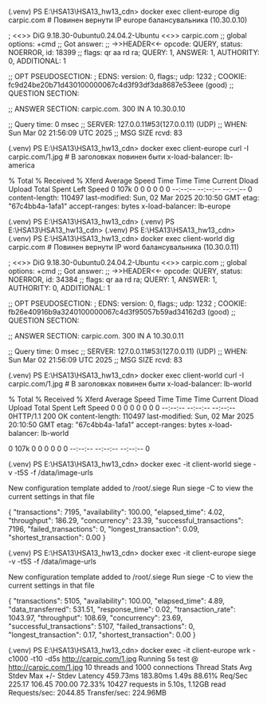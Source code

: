 (.venv) PS E:\HSA13\HSA13_hw13_cdn> docker exec client-europe dig carpic.com  # Повинен вернути IP europe балансувальника (10.30.0.10)




; <<>> DiG 9.18.30-0ubuntu0.24.04.2-Ubuntu <<>> carpic.com
;; global options: +cmd
;; Got answer:
;; ->>HEADER<<- opcode: QUERY, status: NOERROR, id: 18399
;; flags: qr aa rd ra; QUERY: 1, ANSWER: 1, AUTHORITY: 0, ADDITIONAL: 1

;; OPT PSEUDOSECTION:
; EDNS: version: 0, flags:; udp: 1232
; COOKIE: fc9d24be20b71d430100000067c4d3f93df3da8687e53eee (good)
;; QUESTION SECTION:

;; ANSWER SECTION:
carpic.com.             300     IN      A       10.30.0.10

;; Query time: 0 msec
;; SERVER: 127.0.0.11#53(127.0.0.11) (UDP)
;; WHEN: Sun Mar 02 21:56:09 UTC 2025
;; MSG SIZE  rcvd: 83




(.venv) PS E:\HSA13\HSA13_hw13_cdn> docker exec client-europe curl -I carpic.com/1.jpg  # В заголовках повинен быти x-load-balancer: lb-america



  % Total    % Received % Xferd  Average Speed   Time    Time     Time  Current
                                 Dload  Upload   Total   Spent    Left  Speed
  0  107k    0     0    0     0      0      0 --:--:-- --:--:-- --:--:--     0
content-length: 110497
last-modified: Sun, 02 Mar 2025 20:10:50 GMT
etag: "67c4bb4a-1afa1"
accept-ranges: bytes
x-load-balancer: lb-europe

(.venv) PS E:\HSA13\HSA13_hw13_cdn>
(.venv) PS E:\HSA13\HSA13_hw13_cdn>
(.venv) PS E:\HSA13\HSA13_hw13_cdn>
(.venv) PS E:\HSA13\HSA13_hw13_cdn> docker exec client-world dig carpic.com  # Повинен вернути IP word балансувальника  (10.30.0.11)

; <<>> DiG 9.18.30-0ubuntu0.24.04.2-Ubuntu <<>> carpic.com
;; global options: +cmd
;; Got answer:
;; ->>HEADER<<- opcode: QUERY, status: NOERROR, id: 34384
;; flags: qr aa rd ra; QUERY: 1, ANSWER: 1, AUTHORITY: 0, ADDITIONAL: 1

;; OPT PSEUDOSECTION:
; EDNS: version: 0, flags:; udp: 1232
; COOKIE: fb26e40916b9a3240100000067c4d3f95057b59ad34162d3 (good)
;; QUESTION SECTION:

;; ANSWER SECTION:
carpic.com.             300     IN      A       10.30.0.11

;; Query time: 0 msec
;; SERVER: 127.0.0.11#53(127.0.0.11) (UDP)
;; WHEN: Sun Mar 02 21:56:09 UTC 2025
;; MSG SIZE  rcvd: 83




(.venv) PS E:\HSA13\HSA13_hw13_cdn> docker exec client-world curl -I carpic.com/1.jpg  # В заголовках повинен быти x-load-balancer: lb-world



  % Total    % Received % Xferd  Average Speed   Time    Time     Time  Current
                                 Dload  Upload   Total   Spent    Left  Speed
  0     0    0     0    0     0      0      0 --:--:-- --:--:-- --:--:--     0HTTP/1.1 200 OK
content-length: 110497
last-modified: Sun, 02 Mar 2025 20:10:50 GMT
etag: "67c4bb4a-1afa1"
accept-ranges: bytes
x-load-balancer: lb-world

  0  107k    0     0    0     0      0      0 --:--:-- --:--:-- --:--:--     0


  

(.venv) PS E:\HSA13\HSA13_hw13_cdn> docker exec -it client-world siege -v -t5S -f /data/image-urls



New configuration template added to /root/.siege
Run siege -C to view the current settings in that file

{       "transactions":                         7195,
        "availability":                       100.00,
        "elapsed_time":                         4.02,
        "throughput":                         186.29,
        "concurrency":                         23.39,
        "successful_transactions":              7196,
        "failed_transactions":                     0,
        "longest_transaction":                  0.09,
        "shortest_transaction":                 0.00
}



(.venv) PS E:\HSA13\HSA13_hw13_cdn> docker exec -it client-europe siege -v -t5S -f /data/image-urls



New configuration template added to /root/.siege
Run siege -C to view the current settings in that file

{       "transactions":                         5105,
        "availability":                       100.00,
        "elapsed_time":                         4.89,
        "data_transferred":                   531.51,
        "response_time":                        0.02,
        "transaction_rate":                  1043.97,
        "throughput":                         108.69,
        "concurrency":                         23.69,
        "successful_transactions":              5107,
        "failed_transactions":                     0,
        "longest_transaction":                  0.17,
        "shortest_transaction":                 0.00
}


(.venv) PS E:\HSA13\HSA13_hw13_cdn> docker exec -it client-europe wrk -c1000 -t10 -d5s http://carpic.com/1.jpg
Running 5s test @ http://carpic.com/1.jpg
  10 threads and 1000 connections
  Thread Stats      Avg        Stdev       Max   +/- Stdev
    Latency       459.73ms    183.80ms    1.49s    88.61%
    Req/Sec       225.17      106.45      700.00     72.33%
  10427 requests in 5.10s, 1.12GB read
Requests/sec:   2044.85
Transfer/sec:    224.96MB



